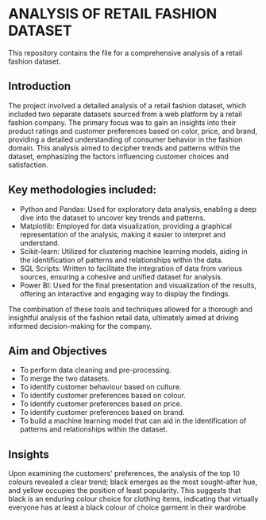 # ANALYSIS OF RETAIL FASHION DATASET
This repository contains the file for a comprehensive analysis of a retail fashion dataset. 

## Introduction
The project involved a detailed analysis of a retail fashion dataset, which included two separate datasets sourced from a web platform by a retail fashion company. The primary focus was to gain an insights into their product ratings and customer preferences based on color, price, and brand, providing a detailed understanding of consumer behavior in the fashion domain. This analysis aimed to decipher trends and patterns within the dataset, emphasizing the factors influencing customer choices and satisfaction.

## Key methodologies included:
- Python and Pandas: Used for exploratory data analysis, enabling a deep dive into the dataset to uncover key trends and patterns.
- Matplotlib: Employed for data visualization, providing a graphical representation of the analysis, making it easier to interpret and understand.
- Scikit-learn: Utilized for clustering machine learning models, aiding in the identification of patterns and relationships within the data.
- SQL Scripts: Written to facilitate the integration of data from various sources, ensuring a cohesive and unified dataset for analysis.
- Power BI: Used for the final presentation and visualization of the results, offering an interactive and engaging way to display the findings.

The combination of these tools and techniques allowed for a thorough and insightful analysis of the fashion retail data, ultimately aimed at driving informed decision-making for the company.

## Aim and Objectives
- To perform data cleaning and pre-processing.
-	To merge the two datasets.
-	To identify customer behaviour based on culture.
-	To identify customer preferences based on colour.
-	To identify customer preferences based on price.
-	To identify customer preferences based on brand.
-	To build a machine learning model that can aid in the identification of patterns and relationships within the dataset.

## Insights
Upon examining the customers' preferences, the analysis of the top 10 colours revealed a clear trend; black emerges as the most sought-after hue, and yellow occupies the position of least popularity. This suggests that black is an enduring colour choice for clothing items, indicating that virtually everyone has at least a black colour of choice garment in their wardrobe





